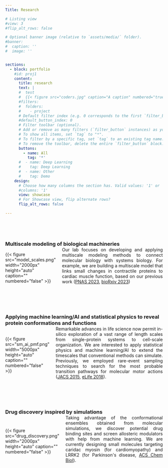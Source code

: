 ```yaml
---
Title: Research

# Listing view
#view: 3
#flip_alt_rows: false

# Optional banner image (relative to `assets/media/` folder).
#banner:
#  caption: ''
#  image: ''


sections:
  - block: portfolio
    #id: proj1
    content:
      title: research
      text: |
      #  test
      #  {{< figure src="coders.jpg" caption="A caption" numbered="true" >}}
      #filters:
      #  folders:
      #    - project
      # Default filter index (e.g. 0 corresponds to the first `filter_button` instance below).
      #default_button_index: 0
      # Filter toolbar (optional).
      # Add or remove as many filters (`filter_button` instances) as you like.
      # To show all items, set `tag` to "*".
      # To filter by a specific tag, set `tag` to an existing tag name.
      # To remove the toolbar, delete the entire `filter_button` block.
      buttons:
        - name: All
          tag: '*'
      #  - name: Deep Learning
      #    tag: Deep Learning
      #  - name: Other
      #    tag: Demo
    design:
      # Choose how many columns the section has. Valid values: '1' or '2'.
      #columns: '1'
      view: showcase
      # For Showcase view, flip alternate rows?
      flip_alt_rows: false

---
```

<div style="margin-bottom: 80px;"></div>

<h3 style="margin-bottom: 0px;">Multiscale modeling of biological machineries</h3>
<div style="display: flex; align-items: center;">
    <div style="margin-top: 0px;">
        {{< figure src="model_scales.png" width="2000px" height="auto" caption="" numbered="false" >}}
    </div>
    <div style="margin-left: 20px;">
        <p style="margin-top: 0px; text-align: justify;"> Our lab focuses on developing and applying multiscale modeling methods to connect molecular biology with systems biology. For example, we are building a multiscale model that links small changes in contractile proteins to cardiac muscle function, based on our previous work (<a href="https://www.pnas.org/doi/abs/10.1073/pnas.2215836120">PNAS 2023</a>, <a href="https://www.biorxiv.org/content/10.1101/2023.11.10.566646.abstract">bioRxiv 2023</a>)
        </p>
    </div>
</div>

<div style="margin-bottom: 80px;"></div>

<h3 style="margin-bottom: 0px;">Applying machine learning/AI and statistical physics to reveal protein conformations and functions</h3>
<div style="display: flex; align-items: center;">
    <div style="margin-top: 0px;">
        {{< figure src="sm_ai_pmf.png" width="5000px" height="auto" caption="" numbered="false" >}}
    </div>
    <div style="margin-left: 20px;">
        <p style="margin-top: 0px; text-align: justify;"> Remarkable advances in life science now permit in-silico exploration of a vast range of length scales from single-protein systems to cell-scale organization. We are interested to apply statistical physics and machine learning/AI to extend the timescales that conventional methods can simulate. Previously, we employed rare-event sampling techniques to search for the most probable transition pathways for molecular motor actions (<a href="https://pubs.acs.org/doi/abs/10.1021/ja512605w">JACS 2015</a>, <a href="https://elifesciences.org/articles/34186">eLife 2018</a>).
        </p>
    </div>
</div>

<div style="margin-bottom: 80px;"></div>

<h3 style="margin-bottom: 0px;">Drug discovery inspired by simulations</h3>
<div style="display: flex; align-items: center;">
    <div style="margin-top: 0px;">
        {{< figure src="drug_discovery.png" width="2000px" height="auto" caption="" numbered="false" >}}
    </div>
    <div style="margin-left: 20px;">
        <p style="margin-top: 0px; text-align: justify;"> Taking advantage of the conformational ensembles obtained from molecular simulations, we discover potential drug binding sites and screen allosteric modulators with help from machine learning. We are currently designing small molecules targeting caridac myosin (for cardiomyopathy) and LRRK2 (for Parkinson's disease, <a href=” https://pubs.acs.org/doi/full/10.1021/acschembio.2c00868">ACS Chem Biol</a>).
        </p>
    </div>
</div>

